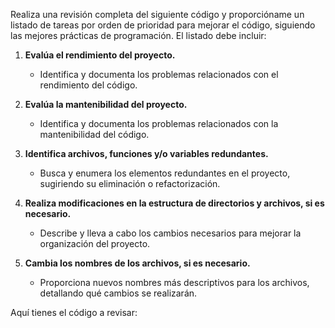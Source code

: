 Realiza una revisión completa del siguiente código y proporcióname un listado de tareas por orden de prioridad para mejorar el código, siguiendo las mejores prácticas de programación. El listado debe incluir:

1. **Evalúa el rendimiento del proyecto.**
   - Identifica y documenta los problemas relacionados con el rendimiento del código.

2. **Evalúa la mantenibilidad del proyecto.**
   - Identifica y documenta los problemas relacionados con la mantenibilidad del código.

3. **Identifica archivos, funciones y/o variables redundantes.**
   - Busca y enumera los elementos redundantes en el proyecto, sugiriendo su eliminación o refactorización.

4. **Realiza modificaciones en la estructura de directorios y archivos, si es necesario.**
   - Describe y lleva a cabo los cambios necesarios para mejorar la organización del proyecto.

5. **Cambia los nombres de los archivos, si es necesario.**
   - Proporciona nuevos nombres más descriptivos para los archivos, detallando qué cambios se realizarán.

Aquí tienes el código a revisar:
